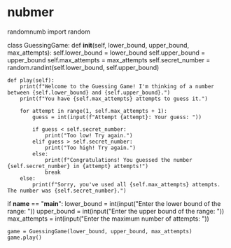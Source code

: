 # nubmer
randomnumb
import random

class GuessingGame:
    def __init__(self, lower_bound, upper_bound, max_attempts):
        self.lower_bound = lower_bound
        self.upper_bound = upper_bound
        self.max_attempts = max_attempts
        self.secret_number = random.randint(self.lower_bound, self.upper_bound)

    def play(self):
        print(f"Welcome to the Guessing Game! I'm thinking of a number between {self.lower_bound} and {self.upper_bound}.")
        print(f"You have {self.max_attempts} attempts to guess it.")

        for attempt in range(1, self.max_attempts + 1):
            guess = int(input(f"Attempt {attempt}: Your guess: "))

            if guess < self.secret_number:
                print("Too low! Try again.")
            elif guess > self.secret_number:
                print("Too high! Try again.")
            else:
                print(f"Congratulations! You guessed the number {self.secret_number} in {attempt} attempts!")
                break
        else:
            print(f"Sorry, you've used all {self.max_attempts} attempts. The number was {self.secret_number}.")

if __name__ == "__main__":
    lower_bound = int(input("Enter the lower bound of the range: "))
    upper_bound = int(input("Enter the upper bound of the range: "))
    max_attempts = int(input("Enter the maximum number of attempts: "))

    game = GuessingGame(lower_bound, upper_bound, max_attempts)
    game.play()
